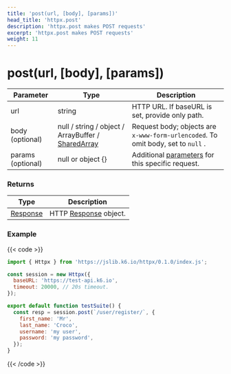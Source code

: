 ```yaml
---
title: 'post(url, [body], [params])'
head_title: 'httpx.post'
description: 'httpx.post makes POST requests'
excerpt: 'httpx.post makes POST requests'
weight: 11
---
```


# post(url, [body], [params])

| Parameter         | Type                                                                                                              | Description                                                                                                |
| ----------------- | ----------------------------------------------------------------------------------------------------------------- | ---------------------------------------------------------------------------------------------------------- |
| url               | string                                                                                                            | HTTP URL. If baseURL is set, provide only path.                                                            |
| body (optional)   | null / string / object / ArrayBuffer / [SharedArray](/docs/k6/<K6_VERSION>/javascript-api/k6-data/sharedarray) | Request body; objects are `x-www-form-urlencoded`. To omit body, set to `null` .                           |
| params (optional) | null or object {}                                                                                                 | Additional [parameters](/docs/k6/<K6_VERSION>/javascript-api/k6-http/params) for this specific request. |

### Returns

| Type                                                                  | Description                                                                       |
| --------------------------------------------------------------------- | --------------------------------------------------------------------------------- |
| [Response](/docs/k6/<K6_VERSION>/javascript-api/k6-http/response) | HTTP [Response](/docs/k6/<K6_VERSION>/javascript-api/k6-http/response) object. |

### Example

{{< code >}}

```javascript
import { Httpx } from 'https://jslib.k6.io/httpx/0.1.0/index.js';

const session = new Httpx({
  baseURL: 'https://test-api.k6.io',
  timeout: 20000, // 20s timeout.
});

export default function testSuite() {
  const resp = session.post(`/user/register/`, {
    first_name: 'Mr',
    last_name: 'Croco',
    username: 'my user',
    password: 'my password',
  });
}
```

{{< /code >}}
